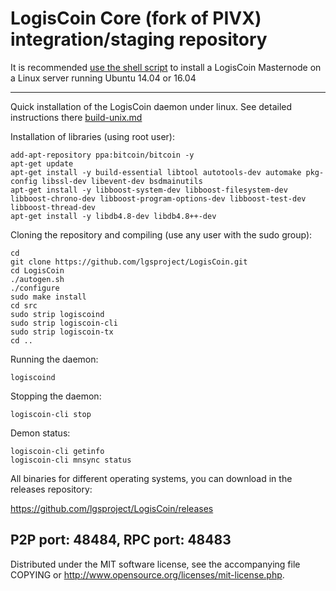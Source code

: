 LogisCoin Core (fork of PIVX) integration/staging repository
======================================


It is recommended [use the shell script](https://github.com/lgsproject/lgs-install) to install a LogisCoin Masternode on a Linux server running Ubuntu 14.04 or 16.04

***

Quick installation of the LogisCoin daemon under linux. See detailed instructions there [build-unix.md](build-unix.md)

Installation of libraries (using root user):

    add-apt-repository ppa:bitcoin/bitcoin -y
    apt-get update
    apt-get install -y build-essential libtool autotools-dev automake pkg-config libssl-dev libevent-dev bsdmainutils
    apt-get install -y libboost-system-dev libboost-filesystem-dev libboost-chrono-dev libboost-program-options-dev libboost-test-dev libboost-thread-dev
    apt-get install -y libdb4.8-dev libdb4.8++-dev

Cloning the repository and compiling (use any user with the sudo group):

    cd
    git clone https://github.com/lgsproject/LogisCoin.git
    cd LogisCoin
    ./autogen.sh
    ./configure
    sudo make install
    cd src
    sudo strip logiscoind
    sudo strip logiscoin-cli
    sudo strip logiscoin-tx
    cd ..

Running the daemon:

    logiscoind 

Stopping the daemon:

    logiscoin-cli stop

Demon status:

    logiscoin-cli getinfo
    logiscoin-cli mnsync status

All binaries for different operating systems, you can download in the releases repository:

https://github.com/lgsproject/LogisCoin/releases

P2P port: 48484, RPC port: 48483
-
Distributed under the MIT software license, see the accompanying file COPYING or http://www.opensource.org/licenses/mit-license.php.
